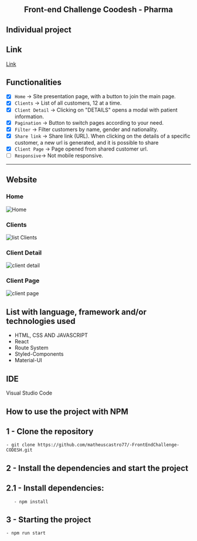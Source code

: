 <h2 align="center"> 
	Front-end Challenge Coodesh - Pharma
</h2>

## Individual project

## Link
[Link](https://vercel.com/matheuscastro77/coodesh-pharma)

## Functionalities

- [x] `Home` → Site presentation page, with a button to join the main page. 
- [x] `Clients` → List of all customers, 12 at a time.
- [x] `Client Detail` → Clicking on "DETAILS" opens a modal with patient information. 
- [x] `Pagination` → Button to switch pages according to your need.
- [x] `Filter` → Filter customers by name, gender and nationality.
- [x] `Share link` → Share link (URL). When clicking on the details of a specific customer, a new url is generated, and it is possible to share
- [x] `Client Page` → Page opened from shared customer url.
- [ ] `Responsive`→ Not mobile responsive.

---





## Website
### Home
![Home](https://user-images.githubusercontent.com/94663972/166848252-dd2513ea-5b1e-4f16-976f-e26d620e3e0e.png)
### Clients
![list Clients](https://user-images.githubusercontent.com/94663972/166848256-13e27876-266b-4ad7-8335-210325cca2e4.png)
### Client Detail
![client detail](https://user-images.githubusercontent.com/94663972/166848257-79d87e06-8dfd-4f06-8fe2-e6e365368066.png)
### Client Page
![client page](https://user-images.githubusercontent.com/94663972/166521602-a85ca580-9414-4179-b4a6-bf94822420e5.png)

## List with language, framework and/or technologies used
<ul>
	<li>HTML, CSS AND JAVASCRIPT</li>
	<li>React</li>
	<li>Route System</li>
	<li>Styled-Components</li>
	<li>Material-UI</li>
</ul>
 
## IDE

Visual Studio Code

## How to use the project with NPM

## 1 - Clone the repository
	- git clone https://github.com/matheuscastro77/-FrontEndChallenge-CODESH.git
## 2 - Install the dependencies and start the project

## 2.1 - Install dependencies:
       - npm install
      
## 3 - Starting the project
	- npm run start
